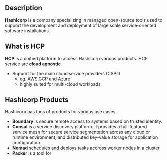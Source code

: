 
## Description 
**Hashicorp** is a company specializing in managed open-source tools used to support the development and deployment of large scale service-oriented software installations.

## What is **HCP**
**HCP** is a unified platform to access Hashicorp various products. 
HCP service are **cloud agnostic**
- Support for the main cloud service providers (CSPs)
	- eg. AWS,GCP and Azure
	- highly suited for multi-cloud workloads

## Hashicorp Products
Hashicorp has tons of products for various use cases.

- **Boundary** is secure remote access to systems based on trusted identity.
- **Consul** is a service discovery platform. It provides a full-featured service mesh for secure service segmentation across any cloud or runtime environment, and distributed key-value storage for application configuration.
- **Nomad** schedules and deploys tasks accross worker nodes in a cluster
- **Packer** is a tool for 